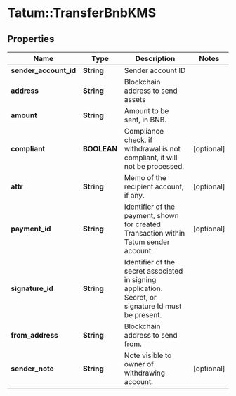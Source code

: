 # Tatum::TransferBnbKMS

## Properties
Name | Type | Description | Notes
------------ | ------------- | ------------- | -------------
**sender_account_id** | **String** | Sender account ID | 
**address** | **String** | Blockchain address to send assets | 
**amount** | **String** | Amount to be sent, in BNB. | 
**compliant** | **BOOLEAN** | Compliance check, if withdrawal is not compliant, it will not be processed. | [optional] 
**attr** | **String** | Memo of the recipient account, if any. | [optional] 
**payment_id** | **String** | Identifier of the payment, shown for created Transaction within Tatum sender account. | [optional] 
**signature_id** | **String** | Identifier of the secret associated in signing application. Secret, or signature Id must be present. | 
**from_address** | **String** | Blockchain address to send from. | 
**sender_note** | **String** | Note visible to owner of withdrawing account. | [optional] 

